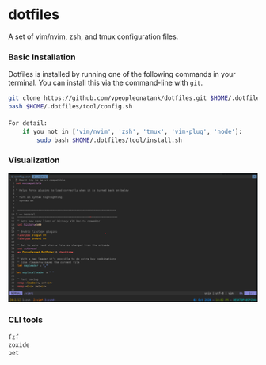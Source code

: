# dotfiles
A set of vim/nvim, zsh, and tmux configuration files.

### Basic Installation

Dotfiles is installed by running one of the following commands in your terminal. You can install this via the command-line with `git`.
```bash
git clone https://github.com/vpeopleonatank/dotfiles.git $HOME/.dotfiles/tool
bash $HOME/.dotfiles/tool/config.sh

For detail:
    if you not in ['vim/nvim', 'zsh', 'tmux', 'vim-plug', 'node']:
        sudo bash $HOME/.dotfiles/tool/install.sh
```
### Visualization


<img src='./docs/plot.png'>

### CLI tools
```
fzf
zoxide
pet
```
